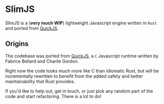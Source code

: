 # SlimJS

SlimJS is a (**very much WIP**) lightweight Javascript engine written in `Rust` and ported from [QuickJS](https://bellard.org/quickjs/). 

## Origins

The codebase was ported from [QuickJS](https://bellard.org/quickjs/), a `C` Javascript runtime written by Fabrice Bellard and Charlie Gordon.

Right now the code looks much more like C than idiomatic Rust,
but will be incrementally rewritten to benefit from the added safety and better maintainability that Rust provides.

If you'd like to help out, get in touch, or just pick any random part of the code and start refactoring. 
There is a lot to do!
